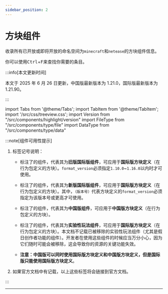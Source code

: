 ```yaml
---
sidebar_position: 2
---
```


# 方块组件

收录所有已开放或即将开放的命名空间为`minecraft`和`netease`的方块组件信息。

你可以使用<kbd>Ctrl</kbd>+<kbd>F</kbd>来查找你需要的条目。

:::info[本文更新时间]

本文于 2025 年 6 月 26 日更新，中国版最新版本为 1.21.0，国际版最新版本为 1.21.90。

:::

import Tabs from '@theme/Tabs';
import TabItem from '@theme/TabItem';
import '/src/css/treeview.css';
import Version from "/src/components/highlight/version"
import FileType from "/src/components/type/file"
import DataType from "/src/components/type/data"

:::note[组件可用性提示]

1. 标签记号说明：

    - 标注了<Version isLowVersion/>的组件，代表其为**旧版国际版组件**，可应用于**国际版方块定义**（在行为包<FileType type="folder" name="blocks"/>定义的方块）。`format_version`必须指定`1.10.0`~`1.16.0`以内时才可使用。

    - 标注了<Version version="版本号"/>的组件，代表其为**新版国际版组件**，可应用于**国际版方块定义**（在行为包<FileType type="folder" name="blocks"/>定义的方块）。其中，`（版本号）`代表方块定义的`format_version`必须指定为该版本号或更高才可使用。

    - 标注了<Version isChinaVersion/>的组件，代表其为**中国版组件**，可应用于**中国版方块定义**（在行为包<FileType type="folder" name="netease_blocks"/>定义的方块）。

    - 标注了<Version isBeta/>的组件，代表其为**实验性玩法组件**，可应用于**国际版方块定义**（在行为包<FileType type="folder" name="blocks"/>定义的方块）。本文档不记载已被移除的实验性玩法组件（尤其是假日创作者功能的组件）。开发者在使用这些组件的时候应当万分小心，因为它们随时可能会被移除，这会导致你的资源的关键功能失效。

    - **注意：中国版可以同时使用国际版方块定义和中国版方块定义，但是国际版只能使用国际版方块定义**。

2. 如果官方文档中有记载，以上这些标签将会链接到官方文档。

:::

---
